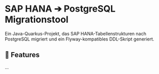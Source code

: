 # SAP HANA ➔ PostgreSQL Migrationstool

Ein Java-Quarkus-Projekt, das SAP HANA-Tabellenstrukturen nach PostgreSQL migriert und ein Flyway-kompatibles DDL-Skript generiert.

## 🚀 Features
...

